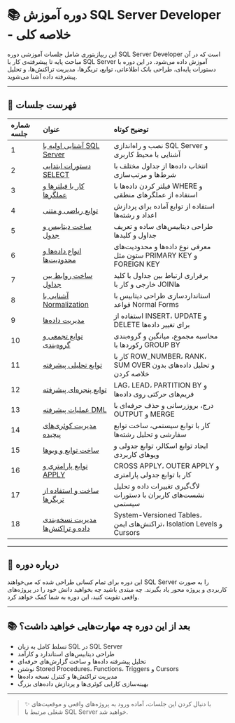 # 📚 دوره آموزش SQL Server Developer - خلاصه کلی

این ریپازیتوری شامل جلسات آموزشی دوره SQL Server Developer است که در آن مباحث پایه تا پیشرفته‌ی کار با SQL Server آموزش داده می‌شود. در این دوره با دستورات پایه‌ای، طراحی بانک اطلاعاتی، توابع، تریگرها، مدیریت تراکنش‌ها، و تحلیل پیشرفته داده آشنا می‌شوید.

---

## 🧩 فهرست جلسات

| شماره جلسه | عنوان | توضیح کوتاه |
|:---|:---|:---|
| 1 | [آشنایی اولیه با SQL Server](Sessions/Session%2001) | نصب و راه‌اندازی SQL Server و آشنایی با محیط کاربری |
| 2 | [دستورات ابتدایی SELECT](Sessions/Session%2002) | انتخاب داده‌ها از جداول مختلف با شرط‌ها و مرتب‌سازی |
| 3 | [کار با فیلترها و عملگرها](Sessions/Session%2003) | فیلتر کردن داده‌ها با WHERE و استفاده از عملگرهای منطقی |
| 4 | [توابع ریاضی و متنی](Sessions/Session%2004) | استفاده از توابع آماده برای پردازش اعداد و رشته‌ها |
| 5 | [ساخت دیتابیس و جدول](Sessions/Session%2005) | طراحی دیتابیس‌های ساده و تعریف جداول و کلیدها |
| 6 | [انواع داده‌ها و محدودیت‌ها](Sessions/Session%2006) | معرفی نوع داده‌ها و محدودیت‌های ستون مثل PRIMARY KEY و FOREIGN KEY |
| 7 | [ساخت روابط بین جداول](Sessions/Session%2007) | برقراری ارتباط بین جداول با کلید خارجی و کار با JOINها |
| 8 | [آشنایی با Normalization](Sessions/Session%2008) | استانداردسازی طراحی دیتابیس با قواعد Normal Forms |
| 9 | [مدیریت داده‌ها](Sessions/Session%2009) | استفاده از INSERT، UPDATE و DELETE برای تغییر داده‌ها |
| 10 | [توابع تجمعی و گروه‌بندی](Sessions/Session%2010) | محاسبه مجموع، میانگین و گروه‌بندی رکوردها با GROUP BY |
| 11 | [توابع تحلیلی پیشرفته](Sessions/Session%2011) | کار با ROW_NUMBER، RANK، SUM OVER و تحلیل داده‌های بدون خلاصه کردن |
| 12 | [توابع پنجره‌ای پیشرفته](Sessions/Session%2012) | LAG، LEAD، PARTITION BY و فریم‌های حرکتی روی داده‌ها |
| 13 | [عملیات پیشرفته DML](Sessions/Session%2013) | درج، بروزرسانی و حذف حرفه‌ای با OUTPUT و MERGE |
| 14 | [مدیریت کوئری‌های پیچیده](Sessions/Session%2014) | کار با توابع سیستمی، ساخت توابع سفارشی و تحلیل رشته‌ها |
| 15 | [ساخت توابع و ویوها](Sessions/Session%2015) | ایجاد توابع اسکالر، توابع جدولی و ویوهای کاربردی |
| 16 | [توابع پارامتری و APPLY](Sessions/Session%2016) | CROSS APPLY، OUTER APPLY و کار با توابع جدولی پارامتری |
| 17 | [ساخت و استفاده از تریگرها](Sessions/Session%2017) | لاگ‌گیری تغییرات داده و تحلیل نشست‌های کاربران با دستورات سیستمی |
| 18 | [مدیریت نسخه‌بندی داده و تراکنش‌ها](Sessions/Session%2018) | System-Versioned Tables، تراکنش‌های ایمن، Isolation Levels و Cursors |

---

## 🎯 درباره دوره

این دوره برای تمام کسانی طراحی شده که می‌خواهند SQL Server را به صورت کاربردی و پروژه محور یاد بگیرند. چه مبتدی باشید چه بخواهید دانش خود را در پروژه‌های واقعی تقویت کنید، این دوره به شما کمک خواهد کرد.

---

## 📚 بعد از این دوره چه مهارت‌هایی خواهید داشت؟

- تسلط کامل به زبان SQL در SQL Server
- طراحی دیتابیس‌های استاندارد و کارآمد
- تحلیل پیشرفته داده‌ها و ساخت گزارش‌های حرفه‌ای
- نوشتن Stored Procedures، Functions، Triggers و Cursors
- مدیریت تراکنش‌ها و کنترل نسخه داده‌ها
- بهینه‌سازی کارایی کوئری‌ها و پردازش داده‌های بزرگ

---

> ✨ با دنبال کردن این جلسات، آماده ورود به پروژه‌های واقعی و موقعیت‌های شغلی مرتبط با SQL Server خواهید شد.


